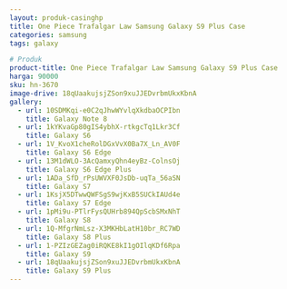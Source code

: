 ```yaml
---
layout: produk-casinghp
title: One Piece Trafalgar Law Samsung Galaxy S9 Plus Case
categories: samsung
tags: galaxy

# Produk
product-title: One Piece Trafalgar Law Samsung Galaxy S9 Plus Case
harga: 90000
sku: hn-3670
image-drive: 18qUaakujsjZSon9xuJJEDvrbmUkxKbnA
gallery:
  - url: 10SDMKqi-e0C2qJhwWYvlqXkdbaOCPIbn
    title: Galaxy Note 8
  - url: 1kYKvaGp80gIS4ybhX-rtkgcTq1Lkr3Cf
    title: Galaxy S6
  - url: 1V_KvoX1cheRolDGxVvX0Ba7X_Ln_AV0F
    title: Galaxy S6 Edge
  - url: 13M1dWLO-3AcQamxyQhn4eyBz-ColnsOj
    title: Galaxy S6 Edge Plus
  - url: 1ADa_SfD_rPsUWVXF0JsDb-uqTa_56aSN
    title: Galaxy S7
  - url: 1KsjX5DTwwQWFSgS9wjKxB5SUCkIAUd4e
    title: Galaxy S7 Edge
  - url: 1pMi9u-PTlrFysQUHrb894QpScbSMxNhT
    title: Galaxy S8
  - url: 1Q-MfgrNmLsz-X3MKHbLatH10br_RC7WD
    title: Galaxy S8 Plus
  - url: 1-PZIzGEZag0iRQKE8kI1gOIlqKDf6Rpa
    title: Galaxy S9
  - url: 18qUaakujsjZSon9xuJJEDvrbmUkxKbnA
    title: Galaxy S9 Plus
---
```

